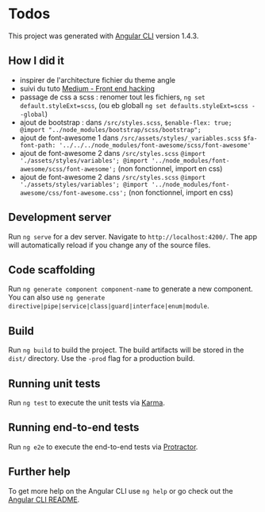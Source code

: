 # Todos

This project was generated with [Angular CLI](https://github.com/angular/angular-cli) version 1.4.3.

## How I did it

 * inspirer de l'architecture fichier du theme angle
 * suivi du tuto [Medium - Front end hacking](https://medium.com/front-end-hacking/managing-state-in-angular-apps-with-ngrx-store-and-ngrx-effects-part-1-a878addba622)
 * passage de css a scss : renomer tout les fichiers, `ng set default.styleExt=scss`, (ou eb globall `ng set defaults.styleExt=scss --global`)
 * ajout de bootstrap : dans `/src/styles.scss`, `$enable-flex: true;
@import "../node_modules/bootstrap/scss/bootstrap";`
 * ajout de font-awesome 1 dans `/src/assets/styles/_variables.scss` `$fa-font-path: '../../../node_modules/font-awesome/scss/font-awesome'`
 * ajout de font-awesome 2 dans `/src/styles.scss` `@import './assets/styles/variables'; @import '../node_modules/font-awesome/scss/font-awesome';` (non fonctionnel, import en css)
  * ajout de font-awesome 2 dans `/src/styles.scss` `@import './assets/styles/variables'; @import '../node_modules/font-awesome/css/font-awesome.css';` (non fonctionnel, import en css)

## Development server

Run `ng serve` for a dev server. Navigate to `http://localhost:4200/`. The app will automatically reload if you change any of the source files.

## Code scaffolding

Run `ng generate component component-name` to generate a new component. You can also use `ng generate directive|pipe|service|class|guard|interface|enum|module`.

## Build

Run `ng build` to build the project. The build artifacts will be stored in the `dist/` directory. Use the `-prod` flag for a production build.

## Running unit tests

Run `ng test` to execute the unit tests via [Karma](https://karma-runner.github.io).

## Running end-to-end tests

Run `ng e2e` to execute the end-to-end tests via [Protractor](http://www.protractortest.org/).

## Further help

To get more help on the Angular CLI use `ng help` or go check out the [Angular CLI README](https://github.com/angular/angular-cli/blob/master/README.md).
